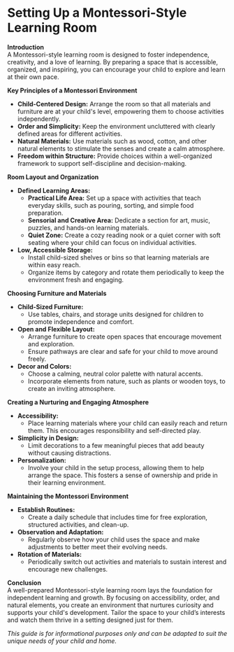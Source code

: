 # Setting Up a Montessori-Style Learning Room

**Introduction**  
A Montessori-style learning room is designed to foster independence, creativity, and a love of learning. By preparing a space that is accessible, organized, and inspiring, you can encourage your child to explore and learn at their own pace.

**Key Principles of a Montessori Environment**  
- **Child-Centered Design:** Arrange the room so that all materials and furniture are at your child's level, empowering them to choose activities independently.
- **Order and Simplicity:** Keep the environment uncluttered with clearly defined areas for different activities.
- **Natural Materials:** Use materials such as wood, cotton, and other natural elements to stimulate the senses and create a calm atmosphere.
- **Freedom within Structure:** Provide choices within a well-organized framework to support self-discipline and decision-making.

**Room Layout and Organization**  
- **Defined Learning Areas:**  
  - **Practical Life Area:** Set up a space with activities that teach everyday skills, such as pouring, sorting, and simple food preparation.
  - **Sensorial and Creative Area:** Dedicate a section for art, music, puzzles, and hands-on learning materials.
  - **Quiet Zone:** Create a cozy reading nook or a quiet corner with soft seating where your child can focus on individual activities.
- **Low, Accessible Storage:**  
  - Install child-sized shelves or bins so that learning materials are within easy reach.
  - Organize items by category and rotate them periodically to keep the environment fresh and engaging.

**Choosing Furniture and Materials**  
- **Child-Sized Furniture:**  
  - Use tables, chairs, and storage units designed for children to promote independence and comfort.
- **Open and Flexible Layout:**  
  - Arrange furniture to create open spaces that encourage movement and exploration.
  - Ensure pathways are clear and safe for your child to move around freely.
- **Decor and Colors:**  
  - Choose a calming, neutral color palette with natural accents.
  - Incorporate elements from nature, such as plants or wooden toys, to create an inviting atmosphere.

**Creating a Nurturing and Engaging Atmosphere**  
- **Accessibility:**  
  - Place learning materials where your child can easily reach and return them. This encourages responsibility and self-directed play.
- **Simplicity in Design:**  
  - Limit decorations to a few meaningful pieces that add beauty without causing distractions.
- **Personalization:**  
  - Involve your child in the setup process, allowing them to help arrange the space. This fosters a sense of ownership and pride in their learning environment.

**Maintaining the Montessori Environment**  
- **Establish Routines:**  
  - Create a daily schedule that includes time for free exploration, structured activities, and clean-up.
- **Observation and Adaptation:**  
  - Regularly observe how your child uses the space and make adjustments to better meet their evolving needs.
- **Rotation of Materials:**  
  - Periodically switch out activities and materials to sustain interest and encourage new challenges.

**Conclusion**  
A well-prepared Montessori-style learning room lays the foundation for independent learning and growth. By focusing on accessibility, order, and natural elements, you create an environment that nurtures curiosity and supports your child's development. Tailor the space to your child’s interests and watch them thrive in a setting designed just for them.

*This guide is for informational purposes only and can be adapted to suit the unique needs of your child and home.*
